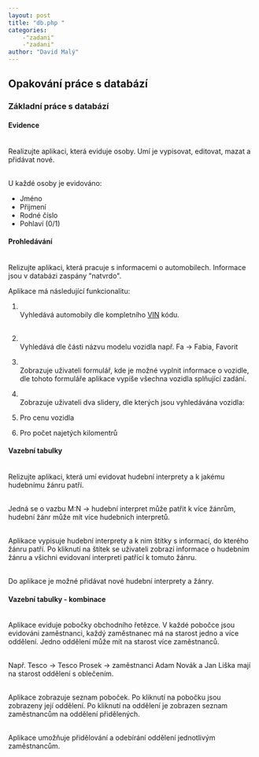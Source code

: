 ```yaml
---
layout: post
title: "db.php "
categories:
    -"zadani"
    -"zadani"
author: "David Malý"
--- 
```



## Opakování práce s databází

### Základní práce s databází

#### Evidence


<br>        Realizujte aplikaci, která eviduje osoby. Umí je vypisovat, editovat, mazat a přidávat nové.<br>



<br>        U každé osoby je evidováno:<br>


- Jméno
- Přijmení
- Rodné číslo
- Pohlaví (0/1)


#### Prohledávání


<br>        Relizujte aplikaci, která pracuje s informacemi o automobilech. Informace jsou v databázi zaspány "natvrdo".<br>



Aplikace má následující funkcionalitu:


1. <br>                Vyhledává automobily dle kompletního [VIN](https://cs.wikipedia.org/wiki/Identifika%C4%8Dn%C3%AD_%C4%8D%C3%ADslo_vozidla) kódu.<br><br>
2. <br>                Vyhledává dle části názvu modelu vozidla např. Fa -> Fabia, Favorit<br>
3. <br>                Zobrazuje uživateli formulář, kde je možné vyplnit informace o vozidle, dle tohoto formuláře aplikace vypíše všechna vozidla splňující zadání.<br>
4. <br>                Zobrazuje uživateli dva slidery, dle kterých jsou vyhledávána vozidla:<br>


  1. Pro cenu vozidla
  2. Pro počet najetých kilomentrů


#### Vazební tabulky


<br>        Relizujte aplikaci, která umí evidovat hudební interprety a k jakému hudebnímu žánru patří.<br>



<br>        Jedná se o vazbu M:N -> hudební interpret může patřit k více žánrům, hudební žánr může mít více hudebních interpretů.<br>



<br>        Aplikace vypisuje hudební interprety a k nim štítky s informací, do kterého žánru patří. Po kliknutí na štítek se uživateli zobrazí informace o hudebním žánru a všichni evidovaní interpreti patřící k tomuto žánru.<br>



<br>        Do aplikace je možné přidávat nové hudební interprety a žánry.<br>


#### Vazební tabulky - kombinace


<br>        Aplikace eviduje pobočky obchodního řetězce. V každé pobočce jsou evidováni zaměstnanci, každý zaměstnanec má na starost jedno a více oddělení. Jedno oddělení může mít na starost více zaměstnanců.<br>



<br>        Např. Tesco -> Tesco Prosek -> zaměstnanci Adam Novák a Jan Liška mají na starost oddělení s oblečením.<br>



<br>        Aplikace zobrazuje seznam poboček. Po kliknutí na pobočku jsou zobrazeny její oddělení. Po kliknutí na oddělení je zobrazen seznam zaměstnancům na oddělení přidělených.<br>



<br>        Aplikace umožňuje přidělování a odebírání oddělení jednotlivým zaměstnancům.<br>


